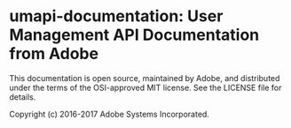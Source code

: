 # umapi-documentation: User Management API Documentation from Adobe


This documentation is open source, maintained by Adobe, and distributed under the terms
of the OSI-approved MIT license.  See the LICENSE file for details.

Copyright (c) 2016-2017 Adobe Systems Incorporated.


